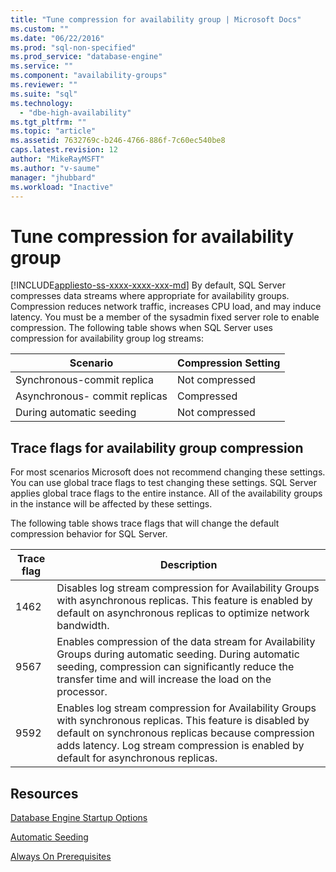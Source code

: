 ```yaml
---
title: "Tune compression for availability group | Microsoft Docs"
ms.custom: ""
ms.date: "06/22/2016"
ms.prod: "sql-non-specified"
ms.prod_service: "database-engine"
ms.service: ""
ms.component: "availability-groups"
ms.reviewer: ""
ms.suite: "sql"
ms.technology: 
  - "dbe-high-availability"
ms.tgt_pltfrm: ""
ms.topic: "article"
ms.assetid: 7632769c-b246-4766-886f-7c60ec540be8
caps.latest.revision: 12
author: "MikeRayMSFT"
ms.author: "v-saume"
manager: "jhubbard"
ms.workload: "Inactive"
---
```

# Tune compression for availability group
[!INCLUDE[appliesto-ss-xxxx-xxxx-xxx-md](../../../includes/appliesto-ss-xxxx-xxxx-xxx-md.md)]
By default, SQL Server compresses data streams where appropriate for availability groups. Compression reduces network traffic, increases CPU load, and may induce latency. You must be a member of the sysadmin fixed server role to enable compression. The following table shows when SQL Server uses compression for availability group log streams:

| Scenario | Compression Setting
| ---- | ----
| Synchronous-commit replica | Not compressed
| Asynchronous- commit replicas | Compressed
| During automatic seeding | Not compressed

## Trace flags for availability group compression 

For most scenarios Microsoft does not recommend changing these settings. You can use global trace flags to test changing these settings. SQL Server applies global trace flags to the entire instance. All of the availability groups in the instance will be affected by these settings.  

The following table shows trace flags that will change the default compression behavior for SQL Server. 

Trace flag | Description
------------- | -------------
1462          | Disables log stream compression for Availability Groups with asynchronous replicas. This feature is enabled by default on asynchronous replicas to optimize network bandwidth.
9567          | Enables compression of the data stream for Availability Groups during automatic seeding. During automatic seeding, compression can significantly reduce the transfer time and will increase the load on the processor.
9592          | Enables log stream compression for Availability Groups with synchronous replicas. This feature is disabled by default on synchronous replicas because compression adds latency. Log stream compression is enabled by default for asynchronous replicas.


## Resources


[Database Engine Startup Options](../../../database-engine/configure-windows/database-engine-service-startup-options.md)

[Automatic Seeding](https://msdn.microsoft.com/library/mt735149(SQL.130).aspx)

[Always On Prerequisites](prereqs-restrictions-recommendations-always-on-availability.md) 
